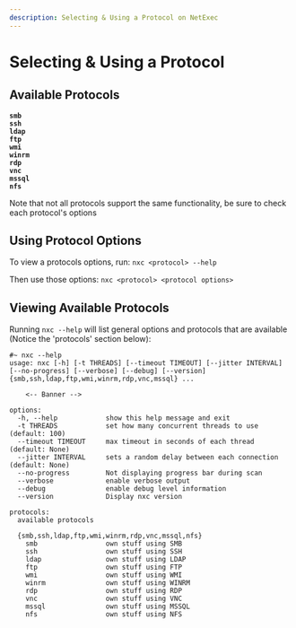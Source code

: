 ```yaml
---
description: Selecting & Using a Protocol on NetExec
---
```


# Selecting & Using a Protocol

## Available Protocols

<pre><code><strong>smb
</strong><strong>ssh
</strong><strong>ldap
</strong><strong>ftp
</strong><strong>wmi
</strong><strong>winrm
</strong><strong>rdp
</strong><strong>vnc
</strong><strong>mssql
</strong><strong>nfs
</strong></code></pre>

Note that not all protocols support the same functionality, be sure to check each protocol's options

## Using Protocol Options

To view a protocols options, run: `nxc <protocol> --help`

Then use those options: `nxc <protocol> <protocol options>`

## Viewing Available Protocols

Running `nxc --help` will list general options and protocols that are available (Notice the 'protocols' section below):

```
#~ nxc --help
usage: nxc [-h] [-t THREADS] [--timeout TIMEOUT] [--jitter INTERVAL] [--no-progress] [--verbose] [--debug] [--version] {smb,ssh,ldap,ftp,wmi,winrm,rdp,vnc,mssql} ...

    <-- Banner -->   

options:
  -h, --help            show this help message and exit
  -t THREADS            set how many concurrent threads to use (default: 100)
  --timeout TIMEOUT     max timeout in seconds of each thread (default: None)
  --jitter INTERVAL     sets a random delay between each connection (default: None)
  --no-progress         Not displaying progress bar during scan
  --verbose             enable verbose output
  --debug               enable debug level information
  --version             Display nxc version

protocols:
  available protocols

  {smb,ssh,ldap,ftp,wmi,winrm,rdp,vnc,mssql,nfs}
    smb                 own stuff using SMB
    ssh                 own stuff using SSH
    ldap                own stuff using LDAP
    ftp                 own stuff using FTP
    wmi                 own stuff using WMI
    winrm               own stuff using WINRM
    rdp                 own stuff using RDP
    vnc                 own stuff using VNC
    mssql               own stuff using MSSQL
    nfs                 own stuff using NFS
```
